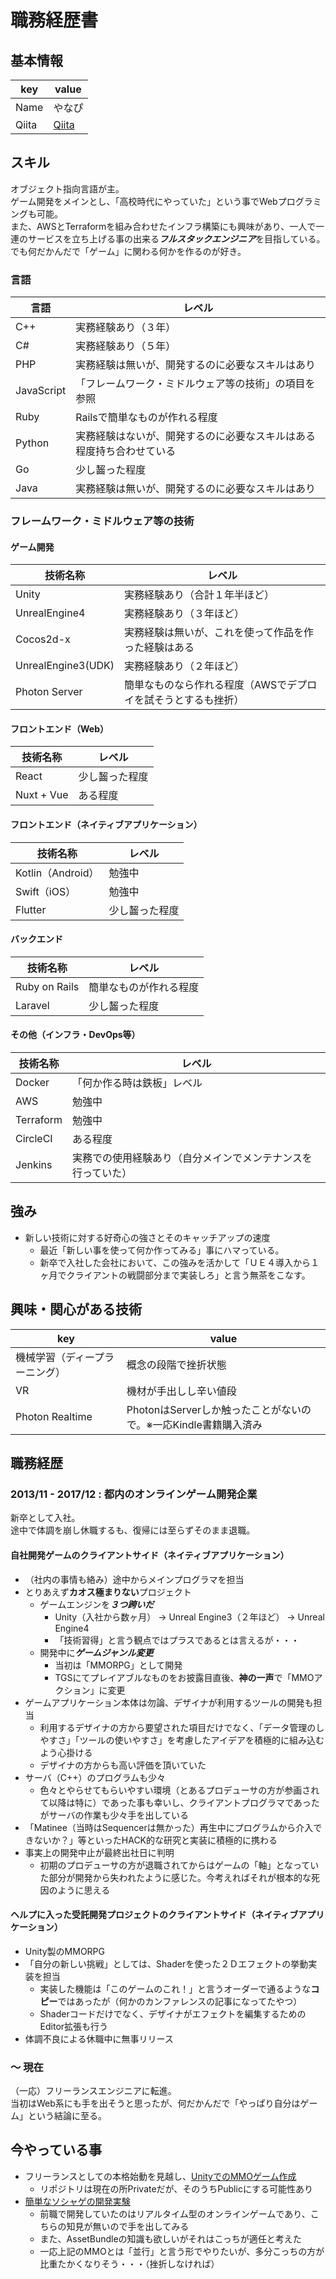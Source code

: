# 職務経歴書

## 基本情報

| key   | value                                  |
| ----- | -------------------------------------- |
| Name  | やなぴ                                 |
| Qiita | [Qiita](https://qiita.com/YanaPIIDXer) |

## スキル
オブジェクト指向言語が主。  
ゲーム開発をメインとし、「高校時代にやっていた」という事でWebプログラミングも可能。  
また、AWSとTerraformを組み合わせたインフラ構築にも興味があり、一人で一連のサービスを立ち上げる事の出来る***フルスタックエンジニア***を目指している。  
でも何だかんだで「ゲーム」に関わる何かを作るのが好き。  

### 言語

| 言語       | レベル                                                               |
| ---------- | -------------------------------------------------------------------- |
| C++        | 実務経験あり（３年）                                                 |
| C#         | 実務経験あり（５年）                                                 |
| PHP        | 実務経験は無いが、開発するのに必要なスキルはあり                     |
| JavaScript | 「フレームワーク・ミドルウェア等の技術」の項目を参照                 |
| Ruby       | Railsで簡単なものが作れる程度                                        |
| Python     | 実務経験はないが、開発するのに必要なスキルはある程度持ち合わせている |
| Go         | 少し齧った程度                                                       |
| Java       | 実務経験は無いが、開発するのに必要なスキルはあり                     |

### フレームワーク・ミドルウェア等の技術

#### ゲーム開発

| 技術名称           | レベル                                                        |
| ------------------ | ------------------------------------------------------------- |
| Unity              | 実務経験あり（合計１年半ほど）                                |
| UnrealEngine4      | 実務経験あり（３年ほど）                                      |
| Cocos2d-x          | 実務経験は無いが、これを使って作品を作った経験はある          |
| UnrealEngine3(UDK) | 実務経験あり（２年ほど）                                      |
| Photon Server      | 簡単なものなら作れる程度（AWSでデプロイを試そうとするも挫折） |

#### フロントエンド（Web）

| 技術名称   | レベル         |
| ---------- | -------------- |
| React      | 少し齧った程度 |
| Nuxt + Vue | ある程度       |

#### フロントエンド（ネイティブアプリケーション）

| 技術名称          | レベル         |
| ----------------- | -------------- |
| Kotlin（Android） | 勉強中         |
| Swift（iOS）      | 勉強中         |
| Flutter           | 少し齧った程度 |

#### バックエンド

| 技術名称      | レベル                 |
| ------------- | ---------------------- |
| Ruby on Rails | 簡単なものが作れる程度 |
| Laravel       | 少し齧った程度         |

#### その他（インフラ・DevOps等）

| 技術名称  | レベル                                                       |
| --------- | ------------------------------------------------------------ |
| Docker    | 「何か作る時は鉄板」レベル                                   |
| AWS       | 勉強中                                                       |
| Terraform | 勉強中                                                       |
| CircleCI  | ある程度                                                     |
| Jenkins   | 実務での使用経験あり（自分メインでメンテナンスを行っていた） |

## 強み

- 新しい技術に対する好奇心の強さとそのキャッチアップの速度
  - 最近「新しい事を使って何か作ってみる」事にハマっている。
  - 新卒で入社した会社において、この強みを活かして「ＵＥ４導入から１ヶ月でクライアントの戦闘部分まで実装しろ」と言う無茶をこなす。

## 興味・関心がある技術

| key                            | value                                                           |
| ------------------------------ | --------------------------------------------------------------- |
| 機械学習（ディープラーニング） | 概念の段階で挫折状態                                            |
| VR                             | 機材が手出しし辛い値段                                          |
| Photon Realtime                | PhotonはServerしか触ったことがないので。※一応Kindle書籍購入済み |

## 職務経歴

### 2013/11 - 2017/12 : 都内のオンラインゲーム開発企業

新卒として入社。  
途中で体調を崩し休職するも、復帰には至らずそのまま退職。  

#### 自社開発ゲームのクライアントサイド（ネイティブアプリケーション）

- （社内の事情も絡み）途中からメインプログラマを担当
- とりあえず**カオス極まりない**プロジェクト
  - ゲームエンジンを***３つ跨いだ***
    - Unity（入社から数ヶ月） → Unreal Engine3（２年ほど） → Unreal Engine4
    - 「技術習得」と言う観点ではプラスであるとは言えるが・・・
  - 開発中に***ゲームジャンル変更***
    - 当初は「MMORPG」として開発
    - TGSにてプレイアブルなものをお披露目直後、**神の一声**で「MMOアクション」に変更
- ゲームアプリケーション本体は勿論、デザイナが利用するツールの開発も担当
  - 利用するデザイナの方から要望された項目だけでなく、「データ管理のしやすさ」「ツールの使いやすさ」を考慮したアイデアを積極的に組み込むよう心掛ける
  - デザイナの方からも高い評価を頂いていた
- サーバ（C++）のプログラムも少々
  - 色々とやらせてもらいやすい環境（とあるプロデューサの方が参画されて以降は特に）であった事も幸いし、クライアントプログラマであったがサーバの作業も少々手を出している
- 「Matinee（当時はSequencerは無かった）再生中にプログラムから介入できないか？」等といったHACK的な研究と実装に積極的に携わる
- 事実上の開発中止が最終出社日に判明
  - 初期のプロデューサの方が退職されてからはゲームの「軸」となっていた部分が開発から失われたように感じた。今考えればそれが根本的な死因のように思える

#### ヘルプに入った受託開発プロジェクトのクライアントサイド（ネイティブアプリケーション）

- Unity製のMMORPG
- 「自分の新しい挑戦」としては、Shaderを使った２Ｄエフェクトの挙動実装を担当
  - 実装した機能は「このゲームのこれ！」と言うオーダーで通るような**コピー**ではあったが（何かのカンファレンスの記事になってたやつ）
  - Shaderコードだけでなく、デザイナがエフェクトを編集するためのEditor拡張も行う
- 体調不良による休職中に無事リリース

### ～ 現在

（一応）フリーランスエンジニアに転進。  
当初はWeb系にも手を出そうと思ったが、何だかんだで「やっぱり自分はゲーム」という結論に至る。  

## 今やっている事

- フリーランスとしての本格始動を見越し、[UnityでのMMOゲーム作成](https://github.com/YanaPIIDXer/UnityAnpanMMO)
  - リポジトリは現在の所Privateだが、そのうちPublicにする可能性あり
- [簡単なソシャゲの開発実験](https://github.com/YanaPIIDXer/SimpleSocialGame)
  - 前職で開発していたのはリアルタイム型のオンラインゲームであり、こちらの知見が無いので手を出してみる
  - また、AssetBundleの知識も欲しいがそれはこっちが適任と考えた
  - 一応上記のMMOとは「並行」と言う形でやりたいが、多分こっちの方が比重たかくなりそう・・・（挫折しなければ）
